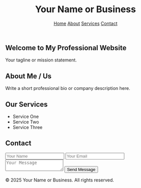 <!DOCTYPE html>
<html lang="en">
<head>
    <meta charset="UTF-8">
    <meta name="viewport" content="width=device-width, initial-scale=1.0">
    <title>Professional Animated Website</title>
    <link rel="stylesheet" href="styles.css">
</head>
<body>
    <header>
        <div class="container">
            <h1>Your Name or Business</h1>
            <nav>
                <a href="#home">Home</a>
                <a href="#about">About</a>
                <a href="#services">Services</a>
                <a href="#contact">Contact</a>
            </nav>
        </div>
    </header>
    <section id="home" class="hero animate-fade-in">
        <div class="container">
            <h2>Welcome to My Professional Website</h2>
            <p>Your tagline or mission statement.</p>
        </div>
    </section>
    <section id="about" class="animate-on-scroll">
        <div class="container">
            <h2>About Me / Us</h2>
            <p>Write a short professional bio or company description here.</p>
        </div>
    </section>
    <section id="services" class="animate-on-scroll">
        <div class="container">
            <h2>Our Services</h2>
            <ul>
                <li>Service One</li>
                <li>Service Two</li>
                <li>Service Three</li>
            </ul>
        </div>
    </section>
    <section id="contact" class="animate-on-scroll">
        <div class="container">
            <h2>Contact</h2>
            <form>
                <input type="text" placeholder="Your Name" required>
                <input type="email" placeholder="Your Email" required>
                <textarea placeholder="Your Message" required></textarea>
                <button type="submit">Send Message</button>
            </form>
        </div>
    </section>
    <footer>
        <div class="container">
            <p>&copy; 2025 Your Name or Business. All rights reserved.</p>
        </div>
    </footer>
    <script src="script.js"></script>
</body>
</html>
